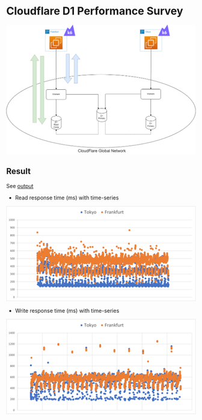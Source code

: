 # Cloudflare D1 Performance Survey

![](img/cloudflare-d1-performance-survey.png)

## Result

See [output](./out)

- Read response time (ms) with time-series

![](img/read-http-req-duration.png)

- Write response time (ms) with time-series

![](img/write-http-req-duration.png)
